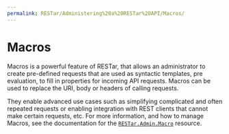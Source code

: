 ```yaml
---
permalink: RESTar/Administering%20a%20RESTar%20API/Macros/
---
```


# Macros

Macros is a powerful feature of RESTar, that allows an administrator to create pre-defined requests that are used as syntactic templates, pre evaluation, to fill in properties for incoming API requests. Macros can be used to replace the URI, body or headers of calling requests.

They enable advanced use cases such as simplifying complicated and often repeated requests or enabling integration with REST clients that cannot make certain requests, etc. For more information, and how to manage Macros, see the documentation for the [`RESTar.Admin.Macro`](../../Built-in%20resources/RESTar.Admin/Macro) resource.
